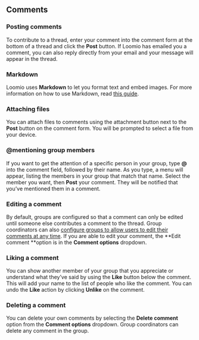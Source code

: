 ## Comments

### Posting comments

To contribute to a thread, enter your comment into the comment form at the bottom of a thread and click the **Post** button. If Loomio has emailed you a comment, you can also reply directly from your email and your message will appear in the thread.

### Markdown

Loomio uses **Markdown** to let you format text and embed images. For more information on how to use Markdown, read [this guide](https://www.loomio.org/markdown).

### Attaching files

You can attach files to comments using the attachment button next to the **Post** button on the comment form. You will be prompted to select a file from your device.

### @mentioning group members

If you want to get the attention of a specific person in your group, type **@** into the comment field, followed by their name. As you type, a menu will appear, listing the members in your group that match that name. Select the member you want, then **Post** your comment. They will be notified that you’ve mentioned them in a comment.

### Editing a comment

By default, groups are configured so that a comment can only be edited until someone else contributes a comment to the thread. Group coordinators can also [configure groups to allow users to edit their comments at any time](https://www.loomio.org/help#group-permissions). If you are able to edit your comment, the **Edit comment **option is in the **Comment options** dropdown.

 

### Liking a comment

You can show another member of your group that you appreciate or understand what they’ve said by using the **Like** button below the comment. This will add your name to the list of people who like the comment. You can undo the **Like** action by clicking **Unlike** on the comment.

### Deleting a comment

You can delete your own comments by selecting the **Delete comment** option from the **Comment options** dropdown. Group coordinators can delete any comment in the group.
